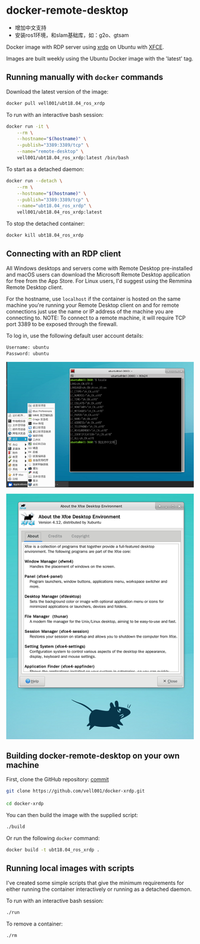 # docker-remote-desktop
* 增加中文支持
* 安装ros1环境，和slam基础库，如：g2o、gtsam

Docker image with RDP server using [xrdp](http://xrdp.org) on Ubuntu with [XFCE](https://xfce.org).

Images are built weekly using the Ubuntu Docker image with the 'latest' tag.

## Running manually with `docker` commands

Download the latest version of the image:

```bash
docker pull vell001/ubt18.04_ros_xrdp
```

To run with an interactive bash session:

```bash
docker run -it \
    --rm \
    --hostname="$(hostname)" \
    --publish="3389:3389/tcp" \
    --name="remote-desktop" \
    vell001/ubt18.04_ros_xrdp:latest /bin/bash
```

To start as a detached daemon:

```bash
docker run --detach \
    --rm \
    --hostname="$(hostname)" \
    --publish="3389:3389/tcp" \
    --name="ubt18.04_ros_xrdp" \
    vell001/ubt18.04_ros_xrdp:latest
```

To stop the detached container:

```bash
docker kill ubt18.04_ros_xrdp
```

## Connecting with an RDP client

All Windows desktops and servers come with Remote Desktop pre-installed and macOS users can download the Microsoft Remote Desktop application for free from the App Store.  For Linux users, I'd suggest using the Remmina Remote Desktop client.

For the hostname, use `localhost` if the container is hosted on the same machine you're running your Remote Desktop client on and for remote connections just use the name or IP address of the machine you are connecting to.
NOTE: To connect to a remote machine, it will require TCP port 3389 to be exposed through the firewall.

To log in, use the following default user account details:

```bash
Username: ubuntu
Password: ubuntu
```

![Screenshot of login prompt](https://raw.githubusercontent.com/vell001/docker-xrdp/master/screenshot_1.png)

![Screenshot of XFCE desktop](https://raw.githubusercontent.com/vell001/docker-xrdp/master/screenshot_2.png)

## Building docker-remote-desktop on your own machine

First, clone the GitHub repository:
[commit](commit)
```bash
git clone https://github.com/vell001/docker-xrdp.git

cd docker-xrdp
```

You can then build the image with the supplied script:

```bash
./build
```

Or run the following `docker` command:

```bash
docker build -t ubt18.04_ros_xrdp .
```

## Running local images with scripts

I've created some simple scripts that give the minimum requirements for either running the container interactively or running as a detached daemon.

To run with an interactive bash session:

```bash
./run
```

To remove a container:

```bash
./rm
```
